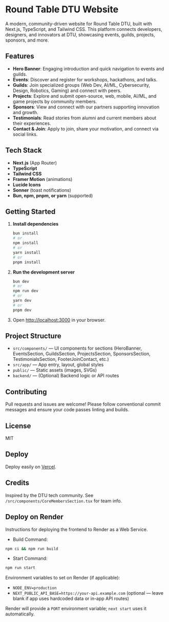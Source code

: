 
# Round Table DTU Website

A modern, community-driven website for Round Table DTU, built with Next.js, TypeScript, and Tailwind CSS. This platform connects developers, designers, and innovators at DTU, showcasing events, guilds, projects, sponsors, and more.

## Features
- **Hero Banner**: Engaging introduction and quick navigation to events and guilds.
- **Events**: Discover and register for workshops, hackathons, and talks.
- **Guilds**: Join specialized groups (Web Dev, AI/ML, Cybersecurity, Design, Robotics, Gaming) and connect with peers.
- **Projects**: Explore and submit open-source, web, mobile, AI/ML, and game projects by community members.
- **Sponsors**: View and connect with our partners supporting innovation and growth.
- **Testimonials**: Read stories from alumni and current members about their experiences.
- **Contact & Join**: Apply to join, share your motivation, and connect via social links.

## Tech Stack
- **Next.js** (App Router)
- **TypeScript**
- **Tailwind CSS**
- **Framer Motion** (animations)
- **Lucide Icons**
- **Sonner** (toast notifications)
- **Bun, npm, pnpm, or yarn** (supported)

## Getting Started

1. **Install dependencies**
	```bash
	bun install
	# or
	npm install
	# or
	yarn install
	# or
	pnpm install
	```

2. **Run the development server**
	```bash
	bun dev
	# or
	npm run dev
	# or
	yarn dev
	# or
	pnpm dev
	```

3. Open [http://localhost:3000](http://localhost:3000) in your browser.

## Project Structure
- `src/components/` — UI components for sections (HeroBanner, EventsSection, GuildsSection, ProjectsSection, SponsorsSection, TestimonialsSection, FooterJoinContact, etc.)
- `src/app/` — App entry, layout, global styles
- `public/` — Static assets (images, SVGs)
- `backend/` — (Optional) Backend logic or API routes

## Contributing
Pull requests and issues are welcome! Please follow conventional commit messages and ensure your code passes linting and builds.

## License
MIT

## Deploy
Deploy easily on [Vercel](https://vercel.com/new?utm_medium=default-template&filter=next.js&utm_source=create-next-app&utm_campaign=create-next-app-readme).

## Credits
Inspired by the DTU tech community. See `/src/components/CoreMembersSection.tsx` for team info.

## Deploy on Render

Instructions for deploying the frontend to Render as a Web Service.

- Build Command:
```bash
npm ci && npm run build
```

- Start Command:
```bash
npm run start
```

Environment variables to set on Render (if applicable):
- `NODE_ENV=production`
- `NEXT_PUBLIC_API_BASE=https://your-api.example.com` (optional — leave blank if app uses hardcoded data or in-app API routes)

Render will provide a `PORT` environment variable; `next start` uses it automatically.
